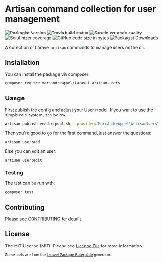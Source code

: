 # Artisan command collection for user management

![Packagist Version](https://img.shields.io/packagist/v/marcandreappel/laravel-artisan-users?logo=composer&style=for-the-badge)
![Travis build status](https://img.shields.io/travis/marcandreappel/laravel-artisan-users?logo=travis-ci&logoColor=%23fff&style=for-the-badge)
![Scrutinizer code quality](https://img.shields.io/scrutinizer/quality/g/marcandreappel/laravel-artisan-users/main?logo=scrutinizer&style=for-the-badge)
![Scrutinizer coverage](https://img.shields.io/scrutinizer/coverage/g/marcandreappel/laravel-artisan-users/main?logo=scrutinizer&style=for-the-badge)
![GitHub code size in bytes](https://img.shields.io/github/languages/code-size/marcandreappel/laravel-artisan-users?logo=github&style=for-the-badge)
![Packagist Downloads](https://img.shields.io/packagist/dt/marcandreappel/laravel-artisan-users?logo=laravel&logoColor=%23fff&style=for-the-badge)

A collection of Laravel `artisan` commands to manage users on the cli.

## Installation

You can install the package via composer:

```bash
composer require marcandreappel/laravel-artisan-users
```

## Usage

First publish the config and adjust your User model. If you want to use the simple role system, see below. 

```bash
artisan publish vendor:publish --provider="MarcAndreAppel\ArtisanUsers\ArtisanUsersServiceProvider" --tag="config"
```

Then you're good to go for the first command, just answer the questions:

```sh
artisan user:add
```

Else you can edit an user:

```sh
artisan user:edit
```

### Testing

The test can be run with:

```bash
composer test
```

## Contributing

Please see [CONTRIBUTING](CONTRIBUTING.md) for details.

## License

The MIT License (MIT). Please see [License File](LICENSE.md) for more information.

<small>Some parts are from the [Laravel Package Boilerplate](https://laravelpackageboilerplate.com) generator.</small>
